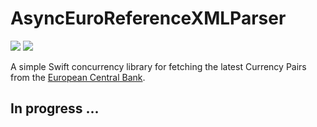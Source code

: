 # AsyncEuroReferenceXMLParser

![](https://img.shields.io/badge/Swift-6-lightgrey.svg)
![](https://img.shields.io/badge/platform-osx%20%7C%20ios%20%7C%20watchos%20%7C%20tvos-lightgrey.svg)

A simple Swift concurrency library for fetching the latest Currency Pairs from the  [European Central Bank](https://www.ecb.europa.eu/stats/policy_and_exchange_rates/euro_reference_exchange_rates/html/index.en.html).

## In progress ...
